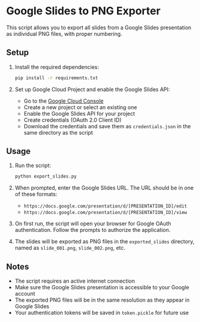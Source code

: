 # Google Slides to PNG Exporter

This script allows you to export all slides from a Google Slides presentation as individual PNG files, with proper numbering.

## Setup

1. Install the required dependencies:
   ```bash
   pip install -r requirements.txt
   ```

2. Set up Google Cloud Project and enable the Google Slides API:
   - Go to the [Google Cloud Console](https://console.cloud.google.com/)
   - Create a new project or select an existing one
   - Enable the Google Slides API for your project
   - Create credentials (OAuth 2.0 Client ID)
   - Download the credentials and save them as `credentials.json` in the same directory as the script

## Usage

1. Run the script:
   ```bash
   python export_slides.py
   ```

2. When prompted, enter the Google Slides URL. The URL should be in one of these formats:
   - `https://docs.google.com/presentation/d/[PRESENTATION_ID]/edit`
   - `https://docs.google.com/presentation/d/[PRESENTATION_ID]/view`

3. On first run, the script will open your browser for Google OAuth authentication. Follow the prompts to authorize the application.

4. The slides will be exported as PNG files in the `exported_slides` directory, named as `slide_001.png`, `slide_002.png`, etc.

## Notes

- The script requires an active internet connection
- Make sure the Google Slides presentation is accessible to your Google account
- The exported PNG files will be in the same resolution as they appear in Google Slides
- Your authentication tokens will be saved in `token.pickle` for future use 